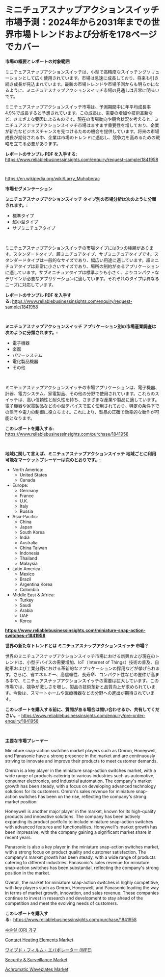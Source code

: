 <p><h1>ミニチュアスナップアクションスイッチ市場予測：2024年から2031年までの世界市場トレンドおよび分析を178ページでカバー</h1></p><p><strong>市場の概要とレポートの対象範囲</strong></p>
<p><p>ミニチュアスナップアクションスイッチは、小型で高精度なスイッチングソリューションとして広く使用されています。市場は急速に成長しており、将来も引き続き成長が見込まれています。最新の市場トレンドや市場予測からも明らかになるように、ミニチュアスナップアクションスイッチ市場の見通しは非常に明るいです。</p><p>ミニチュアスナップアクションスイッチ市場は、予測期間中に年平均成長率4.9%で成長すると予想されています。この成長は、需要の増加や技術革新など、さまざまな要因によるものです。現在の市場動向や競合状況を考えると、ミニチュアスナップアクションスイッチ市場はますます重要性を増しており、企業が新たなビジネスチャンスを見つけるための機会を提供しています。将来の市場成長が期待される中、企業は市場のトレンドに適応し、競争力を高めるための戦略を立てる必要があります。</p></p>
<p><strong>レポートのサンプル PDF を入手する:</strong> <a href="https://www.reliablebusinessinsights.com/enquiry/request-sample/1841958">https://www.reliablebusinessinsights.com/enquiry/request-sample/1841958</a></p>
<p>&nbsp;</p>
<p><a href="https://en.wikipedia.org/wiki/Larry_Muhoberac">https://en.wikipedia.org/wiki/Larry_Muhoberac</a></p>
<p><strong>市場セグメンテーション</strong></p>
<p><strong>ミニチュアスナップアクションスイッチ タイプ別の市場分析は次のように分類されます。:</strong></p>
<p><ul><li>標準タイプ</li><li>超小型タイプ</li><li>サブミニチュアタイプ</li></ul></p>
<p>&nbsp;</p>
<p><p>ミニチュアスナップアクションスイッチの市場タイプには3つの種類があります。スタンダードタイプ、超ミニチュアタイプ、サブミニチュアタイプです。スタンダードタイプは一般的なサイズであり、幅広い用途に適しています。超ミニチュアタイプは非常に小さいサイズであり、場所の制約があるアプリケーションに適しています。サブミニチュアタイプは標準よりも小さく、よりコンパクトなデザインが必要なアプリケーションに適しています。それぞれのタイプは異なるニーズに対応しています。</p></p>
<p><strong>レポートのサンプル PDF を入手する:</strong>&nbsp;<a href="https://www.reliablebusinessinsights.com/enquiry/request-sample/1841958">https://www.reliablebusinessinsights.com/enquiry/request-sample/1841958</a></p>
<p>&nbsp;</p>
<p><strong> ミニチュアスナップアクションスイッチ アプリケーション別の市場産業調査は次のように分類されます。:</strong></p>
<p><ul><li>電子機器</li><li>楽器</li><li>パワーシステム</li><li>電化製品機器</li><li>その他</li></ul></p>
<p>&nbsp;</p>
<p><p>ミニチュアスナップアクションスイッチの市場アプリケーションは、電子機器、計器、電力システム、家電製品、その他の分野で使用されています。これらのスイッチは、高い信頼性と耐久性を持ち、さまざまな産業や製品に適しています。電子機器や家電製品などの小型デバイスで広く使用されており、特定の条件下での信号や電力の制御に役立ちます。これにより、製品の正確で効率的な動作が可能となります。</p></p>
<p><strong>このレポートを購入する:</strong>&nbsp; <a href="https://www.reliablebusinessinsights.com/purchase/1841958">https://www.reliablebusinessinsights.com/purchase/1841958</a></p>
<p>&nbsp;</p>
<p><strong>地域に関して言えば、ミニチュアスナップアクションスイッチ 地域ごとに利用可能なマーケットプレーヤーは次のとおりです。:</strong></p>
<p><ul>
    <li>
        North America:
        <ul>
            <li>United States</li>
            <li>Canada</li>
        </ul>
    </li>
    <li>
        Europe:
        <ul>
            <li>Germany</li>
            <li>France</li>
            <li>U.K.</li>
            <li>Italy</li>
            <li>Russia</li>
        </ul>
    </li>
    <li>
        Asia-Pacific:
        <ul>
            <li>China</li>
            <li>Japan</li>
            <li>South Korea</li>
            <li>India</li>
            <li>Australia</li>
            <li>China Taiwan</li>
            <li>Indonesia</li>
            <li>Thailand</li>
            <li>Malaysia</li>
        </ul>
    </li>
    <li>
        Latin America:
        <ul>
            <li>Mexico</li>
            <li>Brazil</li>
            <li>Argentina Korea</li>
            <li>Colombia</li>
        </ul>
    </li>
    <li>
        Middle East & Africa:
        <ul>
            <li>Turkey</li>
            <li>Saudi</li>
            <li>Arabia</li>
            <li>UAE</li>
            <li>Korea</li>
        </ul>
    </li>
    </ul></p>
<p><strong><a href="https://www.reliablebusinessinsights.com/miniature-snap-action-switches-r1841958">https://www.reliablebusinessinsights.com/miniature-snap-action-switches-r1841958</a></strong>&nbsp;</p>
<p><strong>世界の新たなトレンドとは ミニチュアスナップアクションスイッチ 市場？</strong></p>
<p><p>世界のミニチュアスナップアクションスイッチ市場における新興および現在のトレンドは、小型デバイスの需要増加、IoT（Internet of Things）技術の普及、自動車および工業分野における革新的なアプリケーションの採用などが挙げられます。さらに、省エネルギー、高信頼性、長寿命、コンパクト性などの要件が高まる中で、ミニチュアスナップアクションスイッチの需要は拡大しています。この市場では、競争が激しさを増し、製品の技術革新と品質向上が求められています。今後は、スマートホームや医療機器などの分野への進出が期待されています。</p></p>
<p><strong>このレポートを購入する前に、質問がある場合は問い合わせるか、共有してください。</strong>- <a href="https://www.reliablebusinessinsights.com/enquiry/pre-order-enquiry/1841958">https://www.reliablebusinessinsights.com/enquiry/pre-order-enquiry/1841958</a></p>
<p>&nbsp;</p>
<p><strong>主要な市場プレーヤー</strong></p>
<p><p>Miniature snap-action switches market players such as Omron, Honeywell, and Panasonic have a strong presence in the market and are continuously striving to innovate and improve their products to meet customer demands.</p><p>Omron is a key player in the miniature snap-action switches market, with a wide range of products catering to various industries such as automotive, consumer electronics, and industrial automation. The company's market growth has been steady, with a focus on developing advanced technology solutions for its customers. Omron's sales revenue for miniature snap-action switches has been on the rise, reflecting the company's strong market position.</p><p>Honeywell is another major player in the market, known for its high-quality products and innovative solutions. The company has been actively expanding its product portfolio to include miniature snap-action switches with advanced features and functionalities. Honeywell's market growth has been impressive, with the company gaining a significant market share in recent years.</p><p>Panasonic is also a key player in the miniature snap-action switches market, with a strong focus on product quality and customer satisfaction. The company's market growth has been steady, with a wide range of products catering to different industries. Panasonic's sales revenue for miniature snap-action switches has been substantial, reflecting the company's strong position in the market.</p><p>Overall, the market for miniature snap-action switches is highly competitive, with key players such as Omron, Honeywell, and Panasonic leading the way in terms of market growth, innovation, and sales revenue. These companies continue to invest in research and development to stay ahead of the competition and meet the evolving needs of customers.</p></p>
<p><strong>このレポートを購入する:</strong>&nbsp;&nbsp;<a href="https://www.reliablebusinessinsights.com/purchase/1841958">https://www.reliablebusinessinsights.com/purchase/1841958</a></p>
<p><p><a href="https://github.com/apple8975768/Market-Research-Report-List-1/blob/main/1297048173276.md">수술실 (OR) 가구</a></p><p><a href="https://www.linkedin.com/pulse/contact-heating-elements-market-provides-comprehensive-analysis-m27rf?trackingId=%2BkT1r5eYYC1NlORSlD9poQ%3D%3D">Contact Heating Elements Market</a></p><p><a href="https://github.com/RudyBoyer2017/Market-Research-Report-List-2/blob/main/5443313161063.md">ワイプド・フィルム・エバポレーター (WFE)</a></p><p><a href="https://issuu.com/reportprime-2/docs/security-surveillance-market-size-2030.pptx">Security & Surveillance Market</a></p><p><a href="https://github.com/julyju69/Market-Research-Report-List-4/blob/main/achromatic-waveplates-market.md">Achromatic Waveplates Market</a></p></p>